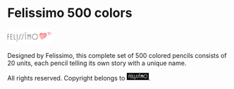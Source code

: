 # Felissimo 500 colors
<img src="/images/felissimo_header_logo.png" width="100">

Designed by Felissimo, this complete set of 500 colored pencils consists 
of 20 units, each pencil telling its own story with a unique name.

All rights reserved. Copyright belongs to <img src="/images/felissimo_logo.gif" width="50">.